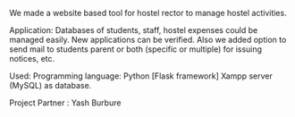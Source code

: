 
We made a website based tool for hostel rector to manage hostel activities.

Application: 
Databases of students, staff, hostel expenses could be managed easily. 
New applications can be verified.
Also we added option to send mail to students parent or both (specific or multiple) for issuing notices, etc. 

Used:
Programming language: Python [Flask framework]
Xampp server (MySQL) as database.

Project Partner : Yash Burbure

 
